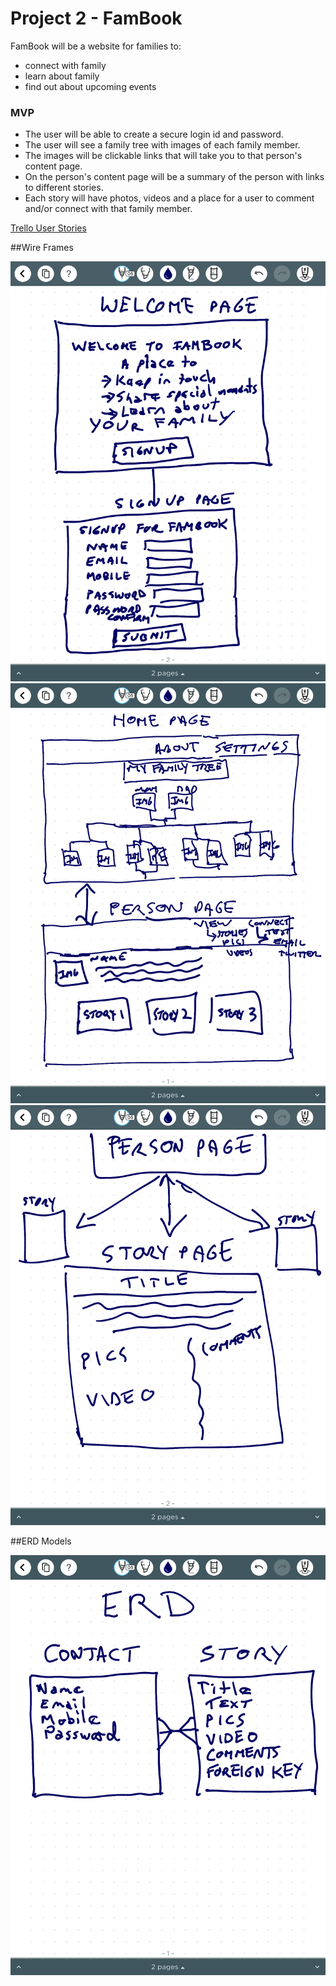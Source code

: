 # Project 2 - FamBook

FamBook will be a website for families to:

* connect with family
* learn about family
* find out about upcoming events

### MVP

* The user will be able to create a secure login id and password.  
* The user will see a family tree with images of each family member.  
* The images will be clickable links that will take you to that person's content page.  
* On the person's content page will be a summary of the person with links to different stories.  
* Each story will have photos, videos and a place for a user to comment and/or connect with that family member.  

[Trello User Stories](https://trello.com/b/059r2syb/project-2-famconnect)

##Wire Frames

![Wireframe1](assets/IMG_0025.PNG "Wireframe1")
![Wireframe2](assets/IMG_0026.PNG "Wireframe2")
![Wireframe3](assets/IMG_0027.PNG "Wireframe3")

##ERD Models  

![ERD Models](assets/erd_model.PNG)
